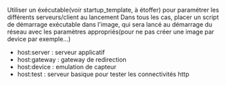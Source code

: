 Utiliser un éxécutable(voir startup\_template, à étoffer) pour paramétrer les différents serveurs/client au lancement
Dans tous les cas, placer un script de démarrage exécutable dans l'image, qui sera lancé au démarrage du réseau avec les paramètres appropriés(pour ne pas créer une image par device par exemple...)

- host:server : serveur applicatif
- host:gateway : gateway de redirection
- host:device : emulation de capteur
- host:test : serveur basique pour tester les connectivités http